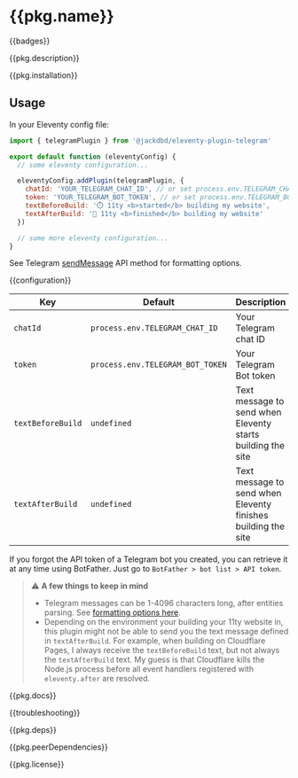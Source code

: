 # {{pkg.name}}

{{badges}}

{{pkg.description}}

<!-- toc -->

{{pkg.installation}}

## Usage

In your Eleventy config file:

```js
import { telegramPlugin } from '@jackdbd/eleventy-plugin-telegram'

export default function (eleventyConfig) {
  // some eleventy configuration...

  eleventyConfig.addPlugin(telegramPlugin, {
    chatId: 'YOUR_TELEGRAM_CHAT_ID', // or set process.env.TELEGRAM_CHAT_ID and leave this undefined
    token: 'YOUR_TELEGRAM_BOT_TOKEN', // or set process.env.TELEGRAM_BOT_TOKEN and leave this undefined
    textBeforeBuild: '⏱️ 11ty <b>started</b> building my website',
    textAfterBuild: '🏁 11ty <b>finished</b> building my website'
  })

  // some more eleventy configuration...
}
```

See Telegram [sendMessage](https://core.telegram.org/bots/api#sendmessage) API method for formatting options.

{{configuration}}

| Key | Default | Description |
| --- | --- | --- |
| `chatId` | `process.env.TELEGRAM_CHAT_ID` | Your Telegram chat ID  |
| `token` | `process.env.TELEGRAM_BOT_TOKEN` | Your Telegram Bot token |
| `textBeforeBuild` | `undefined` | Text message to send when Eleventy starts building the site |
| `textAfterBuild` | `undefined` | Text message to send when Eleventy finishes building the site |

If you forgot the API token of a Telegram bot you created, you can retrieve it at any time using BotFather. Just go to `BotFather > bot list > API token`.

> :warning: **A few things to keep in mind**
>
> - Telegram messages can be 1-4096 characters long, after entities parsing. See [formatting options here](https://core.telegram.org/bots/api#formatting-options).
> - Depending on the environment your building your 11ty website in, this plugin might not be able to send you the text message defined in `textAfterBuild`. For example, when building on Cloudflare Pages, I always receive the `textBeforeBuild` text, but not always the `textAfterBuild` text. My guess is that Cloudflare kills the Node.js process before all event handlers registered with `eleventy.after` are resolved.

{{pkg.docs}}

{{troubleshooting}}

{{pkg.deps}}

{{pkg.peerDependencies}}

{{pkg.license}}
